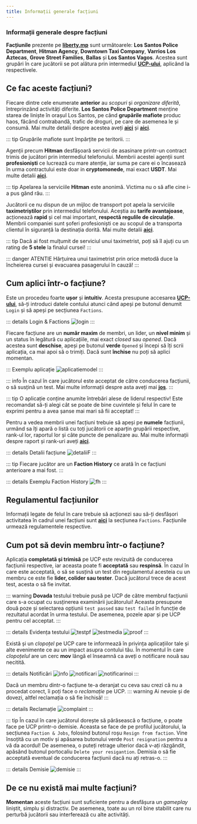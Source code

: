 ```yaml
---
title: Informații generale facțiuni
---
```


### Informații generale despre facțiuni

**Facțiunile** prezente pe [**liberty.mp**](https://ucp.liberty.mp) sunt următoarele: **Los Santos Police Department**, **Hitman Agency**, **Downtown Taxi Company**, **Varrios Los Aztecas**, **Grove Street Families**, **Ballas** și **Los Santos Vagos**. Acestea sunt grupări în care jucătorii se pot alătura prin intermediul [**UCP-ului**](https://ucp.liberty.mp/factions), aplicând la respectivele.

## Ce fac aceste facțiuni?
Fiecare dintre cele enumerate **anterior** au *scopuri* și *organizare diferită*, întreprinzând activități diferite. **Los Santos Police Department** menține starea de liniște în orașul Los Santos, pe când **grupările mafiote** produc haos, făcând contrabandă, trafic de droguri, pe care de asemenea le și consumă. Mai multe detalii despre acestea aveți [**aici**](https://wiki.liberty.mp/factions/lspd) și [**aici**](https://wiki.liberty.mp/factions/gangs).

::: tip
Grupările mafiote sunt împărțite pe teritorii. 
:::


Agenții precum **Hitman** desfășoară servicii de asasinare printr-un contract trimis de jucători prin intermediul telefonului. Membrii acestei agenții sunt **profesioniști** ce lucrează cu mare atenție, iar suma pe care ei o încasează în urma contractului este doar in **cryptomonede**, mai exact **USDT**. Mai multe detalii [**aici**](https://wiki.liberty.mp/factions/hitman).

::: tip
Apelarea la serviciile **Hitman** este anonimă. Victima nu o să afle cine i-a pus gând rău.
:::

Jucătorii ce nu dispun de un mijloc de transport pot apela la serviciile **taximetriștilor** prin intermediul telefonului. Aceștia au **tarife avantajoase**, acționează **rapid** și cel mai important, **respectă regulile de circulație**. Membrii companiei sunt șoferi profesioniști ce au scopul de a transporta clientul în siguranță la destinația dorită. Mai multe detalii [**aici**](https://wiki.liberty.mp/factions/taxi).

::: tip
Dacă ai fost mulțumit de serviciul unui taximetrist, poți să îl ajuți cu un rating de **5 stele** la finalul cursei!
:::

::: danger ATENTIE
Hărțuirea unui taximetrist prin orice metodă duce la încheierea cursei și evacuarea pasagerului în cauză! 
:::

## Cum aplici într-o facțiune?

Este un procedeu foarte **ușor** și **intuitiv**. Acesta presupune accesarea [**UCP-ului**](ucp.liberty.mp), să-ți introduci datele contului atunci când apeși pe butonul denumit `Login` și să apeși pe secțiunea `Factions`.

::: details Login & Factions
<Image src="https://i.imgur.com/U9a7sEg.gif" alt="login" />
:::

Fiecare facțiune are un **număr maxim** de membri, un lider, un **nivel minim** și un status în legătură cu aplicațiile, mai exact *closed* sau *opened*. Dacă acestea sunt **deschise**, apeși pe butonul **verde** `Opened` și începi să îți scrii aplicația, ca mai apoi să o trimiți. Dacă sunt **închise** nu poți să aplici momentan.

::: Exemplu aplicație
<Image src="https://i.imgur.com/VR0m4Td.gif" alt="aplicatiemodel" />
:::

::: info
În cazul în care jucătorul este acceptat de către conducerea facțiunii, o să susțină un test. Mai multe informații despre asta aveți mai [**jos**](#cum-pot-să-devin-membru-într-o-facțiune).
:::

::: tip
O aplicație conține anumite întrebări alese de liderul respectiv! Este recomandat să-ți alegi cât se poate de bine cuvintele și felul în care te exprimi pentru a avea șanse mai mari să fii acceptat!
:::

Pentru a vedea membrii unei facțiuni trebuie să apeși pe **numele** facțiunii, urmând sa îți apară o listă cu toți jucătorii ce aparțin grupării respective, rank-ul lor, raportul lor și câte puncte de penalizare au. Mai multe informații despre raport și rank-uri aveți [**aici**](https://wiki.liberty.mp/factions/raport).

::: details Detalii facțiune
<Image src="https://i.imgur.com/Uto19Jy.gif" alt="detaliiF" />
:::

::: tip
Fiecare jucător are un **Faction History** ce arată în ce facțiuni anterioare a mai fost.
:::

::: details Exemplu Faction History
<Image src="https://i.imgur.com/QiVJWCq.png" alt="fh" />
:::

## Regulamentul facțiunilor

Informații legate de felul în care trebuie să acționezi sau să-ți desfășori activitatea în cadrul unei facțiuni sunt [**aici**](https://ucp.liberty.mp/forums/list) la secțiunea `Factions`. Facțiunile urmează regulamentele respective.

## Cum pot să devin membru într-o facțiune?

Aplicația **completată și trimisă** pe UCP este revizuită de conducerea facțiunii respective, iar aceasta poate fi **acceptată** sau **respinsă**. În cazul în care este acceptată, o să se susțină un test din regulamentul acesteia cu un membru ce este fie **lider, colider sau tester**. Dacă jucătorul trece de acest test, acesta o să fie invitat. 

::: warning
**Dovada** testului trebuie pusă pe UCP de către membrul facțiunii care s-a ocupat cu susținerea examinării jucătorului! Aceasta presupune două poze și selectarea opțiunii `test passed` sau `test failed` în funcție de rezultatul acordat în urma testului. De asemenea, pozele apar și pe UCP pentru cel acceptat.
:::

::: details Evidența testului
<Image src="https://i.imgur.com/NA5DGNq.png" alt="testpf" />
<Image src="https://i.imgur.com/bnBcr36.png" alt="testmedia" />
<Image src="https://i.imgur.com/80SIfVv.png" alt="proof" label="Dovezile acestea sunt niște poze aleatorii, nu testul propriu-zis."/>
:::

Există și un *clopoțel* pe UCP care te informează în privința aplicațiilor tale și alte evenimente ce au un impact asupra contului tău. În momentul în care *clopoțelul* are un cerc **mov** lângă el înseamnă ca aveți o notificare nouă sau necitită. 

::: details Notificări
<Image src="https://i.imgur.com/jjbUzAO.png" alt="info" />
<Image src="https://i.imgur.com/DSPzFQi.png" alt="notificari" />
<Image src="https://i.imgur.com/H4HFb8F.png" alt="notificarinoi" />
:::

Dacă un membru dintr-o facțiune te-a deranjat cu ceva sau crezi că nu a procedat corect, îi poți face o *reclamație* pe UCP.
::: warning
Ai nevoie și de dovezi, altfel reclamația o să fie închisă!
:::

::: details Reclamație
<Image src="https://i.imgur.com/9eBvd27.gif" alt="complaint" />
:::

::: tip
În cazul în care jucătorul dorește să părăsească o facțiune, o poate face pe UCP printr-o demisie. Aceasta se face de pe profilul jucătorului, la secțiunea `Faction & Jobs`, folosind butonul roșu `Resign from faction`. Vine însoțită cu un motiv și apăsarea butonului verde `Post resignation` pentru a vă da acordul! De asemenea, o puteți retrage ulterior dacă v-ați răzgândit, apăsând butonul portocaliu `Delete your resigantion`. Demisia o să fie acceptată eventual de conducerea facțiunii dacă nu ați retras-o.
:::

::: details Demisie
<Image src="https://i.imgur.com/mcqXB1x.gif" alt="demisie" />
:::

## De ce nu există mai multe facțiuni?
**Momentan** aceste facțiuni sunt suficiente pentru a desfășura un *gameplay* liniștit, simplu și distractiv. De asemenea, toate au un rol bine stabilit care nu perturbă jucătorii sau interferează cu alte activități. 



